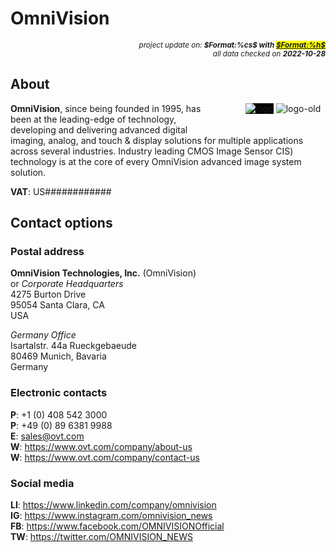 # OmniVision

<div style="display:flex;justify-content:right;">
<small><em>project update on: <strong>$Format:%cs$ with <mark><a href="https://github.com/tiacsys/bridle-electronic/commits/$Format:%h$" title="$Format:%B$" target="_blank">$Format:%h$</a></mark></strong></em></small>
</div>
<div style="display:flex;justify-content:right;">
<small><em>all data checked on <strong>2022-10-28</strong></em></small>
</div>

## About

<span style="margin-left:40px;margin-bottom:20px;width:128px;float:right;"><span style="background-color:black;">![logo]</span> ![logo-old]</span>

[logo]: electronic/.logos/omnivision.png "OmniVision"
[logo-old]: electronic/.logos/omnivision.svg "OmniVision"

**OmniVision**, since being founded in 1995, has been at the leading-edge of
technology, developing and delivering advanced digital imaging, analog, and
touch & display solutions for multiple applications across several industries.
Industry leading CMOS Image Sensor CIS) technology is at the core of every
OmniVision advanced image system solution.

**VAT**: US############

## Contact options

### Postal address

**OmniVision Technologies, Inc.** (OmniVision)<br/> or
*Corporate Headquarters*<br/>
4275 Burton Drive<br>
95054 Santa Clara, CA<br/>
USA

*Germany Office*<br/>
Isartalstr. 44a Rueckgebaeude<br>
80469 Munich, Bavaria<br/>
Germany

### Electronic contacts

**P**: +1 (0) 408 542 3000<br/>
**P**: +49 (0) 89 6381 9988<br/>
**E**: sales@ovt.com<br/>
**W**: https://www.ovt.com/company/about-us<br/>
**W**: https://www.ovt.com/company/contact-us

### Social media

**LI**: https://www.linkedin.com/company/omnivision<br/>
**IG**: https://www.instagram.com/omnivision_news<br/>
**FB**: https://www.facebook.com/OMNIVISIONOfficial<br/>
**TW**: https://twitter.com/OMNIVISION_NEWS
